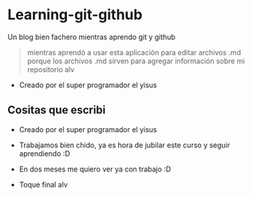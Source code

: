# Learning-git-github
Un blog bien fachero mientras aprendo git y github
>mientras aprendó a usar esta aplicación para editar archivos .md porque los archivos .md sirven para agregar información sobre mi repositorio alv

* Creado por el super programador el yisus

## Cositas que escribi
* Creado por el super programador el yisus
* Trabajamos bien chido, ya es hora de jubilar este curso y seguir aprendiendo :D

* En dos meses me quiero ver ya con trabajo :D
* Toque final alv